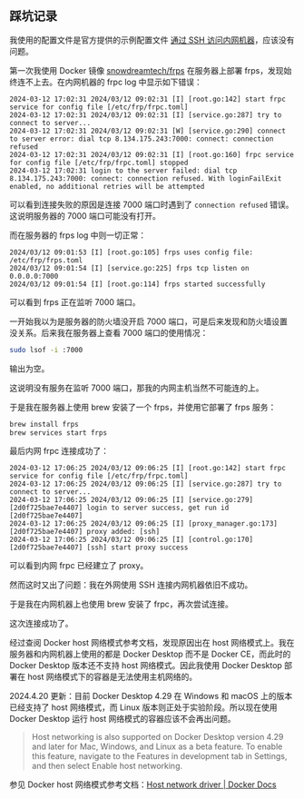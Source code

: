 ## 踩坑记录

我使用的配置文件是官方提供的示例配置文件 [通过 SSH 访问内网机器](https://gofrp.org/zh-cn/docs/examples/ssh/)，应该没有问题。

第一次我使用 Docker 镜像 [snowdreamtech/frps](https://hub.docker.com/r/snowdreamtech/frps) 在服务器上部署 frps，发现始终连不上去。在内网机器的 frpc log 中显示如下错误：

```log
2024-03-12 17:02:31 2024/03/12 09:02:31 [I] [root.go:142] start frpc service for config file [/etc/frp/frpc.toml]
2024-03-12 17:02:31 2024/03/12 09:02:31 [I] [service.go:287] try to connect to server...
2024-03-12 17:02:31 2024/03/12 09:02:31 [W] [service.go:290] connect to server error: dial tcp 8.134.175.243:7000: connect: connection refused
2024-03-12 17:02:31 2024/03/12 09:02:31 [I] [root.go:160] frpc service for config file [/etc/frp/frpc.toml] stopped
2024-03-12 17:02:31 login to the server failed: dial tcp 8.134.175.243:7000: connect: connection refused. With loginFailExit enabled, no additional retries will be attempted
```

可以看到连接失败的原因是连接 7000 端口时遇到了 `connection refused` 错误。这说明服务器的 7000 端口可能没有打开。

而在服务器的 frps log 中则一切正常：

```log
2024/03/12 09:01:53 [I] [root.go:105] frps uses config file: /etc/frp/frps.toml
2024/03/12 09:01:54 [I] [service.go:225] frps tcp listen on 0.0.0.0:7000
2024/03/12 09:01:54 [I] [root.go:114] frps started successfully
```

可以看到 frps 正在监听 7000 端口。

一开始我以为是服务器的防火墙没开启 7000 端口，可是后来发现和防火墙设置没关系。后来我在服务器上查看 7000 端口的使用情况：

```sh
sudo lsof -i :7000
```

输出为空。

这说明没有服务在监听 7000 端口，那我的内网主机当然不可能连的上。

于是我在服务器上使用 brew 安装了一个 frps，并使用它部署了 frps 服务：

```sh
brew install frps
brew services start frps
```

最后内网 frpc 连接成功了：

```log
2024-03-12 17:06:25 2024/03/12 09:06:25 [I] [root.go:142] start frpc service for config file [/etc/frp/frpc.toml]
2024-03-12 17:06:25 2024/03/12 09:06:25 [I] [service.go:287] try to connect to server...
2024-03-12 17:06:25 2024/03/12 09:06:25 [I] [service.go:279] [2d0f725bae7e4407] login to server success, get run id [2d0f725bae7e4407]
2024-03-12 17:06:25 2024/03/12 09:06:25 [I] [proxy_manager.go:173] [2d0f725bae7e4407] proxy added: [ssh]
2024-03-12 17:06:25 2024/03/12 09:06:25 [I] [control.go:170] [2d0f725bae7e4407] [ssh] start proxy success
```

可以看到内网 frpc 已经建立了 proxy。

然而这时又出了问题：我在外网使用 SSH 连接内网机器依旧不成功。

于是我在内网机器上也使用 brew 安装了 frpc，再次尝试连接。

这次连接成功了。

经过查阅 Docker host 网络模式参考文档，发现原因出在 host 网络模式上。我在服务器和内网机器上使用的都是 Docker Desktop 而不是 Docker CE，而此时的 Docker Desktop 版本还不支持 host 网络模式。因此我使用 Docker Desktop 部署在 host 网络模式下的容器是无法使用主机网络的。

2024.4.20 更新：目前 Docker Desktop 4.29 在 Windows 和 macOS 上的版本已经支持了 host 网络模式，而 Linux 版本则正处于实验阶段。所以现在使用 Docker Desktop 运行 host 网络模式的容器应该不会再出问题。

> Host networking is also supported on Docker Desktop version 4.29 and later for Mac, Windows, and Linux as a beta feature. To enable this feature, navigate to the Features in development tab in Settings, and then select Enable host networking.

参见 Docker host 网络模式参考文档：[Host network driver | Docker Docs](https://docs.docker.com/network/drivers/host/#docker-desktop)